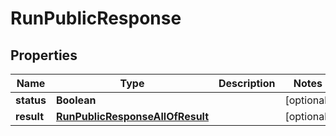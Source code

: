 

# RunPublicResponse


## Properties

| Name | Type | Description | Notes |
|------------ | ------------- | ------------- | -------------|
|**status** | **Boolean** |  |  [optional] |
|**result** | [**RunPublicResponseAllOfResult**](RunPublicResponseAllOfResult.md) |  |  [optional] |



